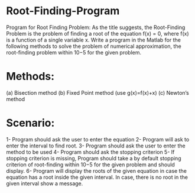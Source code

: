 # Root-Finding-Program
Program for Root Finding Problem: As the title suggests, the Root-Finding Problem 
is the problem of finding a root of the equation f(x) = 0, where f(x) is a function of a 
single variable x. Write a program in the Matlab for the following methods to solve 
the problem of numerical approximation, the root-finding problem within 10−5 for the 
given problem. 
 
# Methods: 
(a) Bisection method 
(b) Fixed Point method (use g(x)=f(x)+x) 
(c) Newton’s method 

# Scenario: 
1- Program should ask the user to enter the equation 
2- Program will ask to enter the interval to find root. 
3- Program should ask the user to enter the method to be used 
4- Program should ask the stopping criterion 
5- If stopping criterion is missing, Program should take a by default stopping 
criterion of root-finding within 10−5 for the given problem and should display. 
6- Program will display the roots of the given equation in case the equation has 
a root inside the given interval. In case, there is no root in the given interval 
show a message. 
